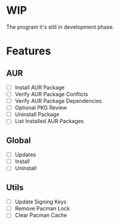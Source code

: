 # WIP
The program it's still in development phase.

# Features
## AUR
- [ ] Install AUR Package
- [ ] Verify AUR Package Conflicts
- [ ] Verify AUR Package Dependencies
- [ ] Optional PKG Review
- [ ] Uninstall Package
- [ ] List Installed AUR Packages

## Global
- [ ] Updates
- [ ] Install
- [ ] Uninstall

## Utils
- [ ] Update Signing Keys
- [ ] Remove Pacman Lock
- [ ] Clear Pacman Cache
